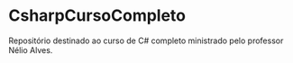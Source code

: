 # CsharpCursoCompleto
Repositório destinado ao curso de C# completo ministrado pelo professor Nélio Alves.
